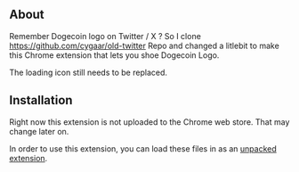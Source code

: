 ## About

Remember Dogecoin logo on Twitter / X ? So I clone https://github.com/cygaar/old-twitter Repo and changed a litlebit to make this Chrome extension that lets you shoe Dogecoin Logo.

The loading icon still needs to be replaced.

## Installation

Right now this extension is not uploaded to the Chrome web store. That may change later on.

In order to use this extension, you can load these files in as an [unpacked extension](https://developer.chrome.com/docs/extensions/mv3/getstarted/development-basics/#load-unpacked).